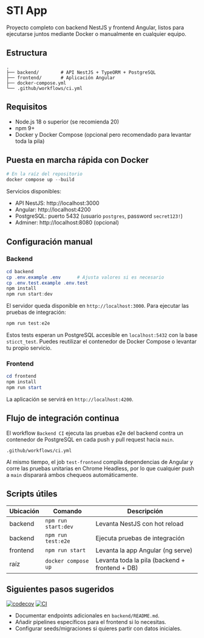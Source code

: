# STI App 

Proyecto completo con backend NestJS y frontend Angular, listos para ejecutarse juntos mediante Docker o manualmente en cualquier equipo.

## Estructura

```
.
├── backend/        # API NestJS + TypeORM + PostgreSQL
├── frontend/       # Aplicación Angular
├── docker-compose.yml
└── .github/workflows/ci.yml
```

## Requisitos

- Node.js 18 o superior (se recomienda 20)
- npm 9+
- Docker y Docker Compose (opcional pero recomendado para levantar toda la pila)

## Puesta en marcha rápida con Docker

```powershell
# En la raíz del repositorio
docker compose up --build
```

Servicios disponibles:
- API NestJS: http://localhost:3000
- Angular: http://localhost:4200
- PostgreSQL: puerto 5432 (usuario `postgres`, password `secret123!`)
- Adminer: http://localhost:8080 (opcional)

## Configuración manual

### Backend

```powershell
cd backend
cp .env.example .env      # Ajusta valores si es necesario
cp .env.test.example .env.test
npm install
npm run start:dev
```

El servidor queda disponible en `http://localhost:3000`. Para ejecutar las pruebas de integración:

```powershell
npm run test:e2e
```

Estos tests esperan un PostgreSQL accesible en `localhost:5432` con la base `sticct_test`. Puedes reutilizar el contenedor de Docker Compose o levantar tu propio servicio.

### Frontend

```powershell
cd frontend
npm install
npm run start
```

La aplicación se servirá en `http://localhost:4200`.

## Flujo de integración continua

El workflow `Backend CI` ejecuta las pruebas e2e del backend contra un contenedor de PostgreSQL en cada push y pull request hacia `main`.

```text
.github/workflows/ci.yml
```

Al mismo tiempo, el job `test-frontend` compila dependencias de Angular y corre las pruebas unitarias en Chrome Headless, por lo que cualquier push a `main` disparará ambos chequeos automáticamente.

## Scripts útiles

| Ubicación | Comando            | Descripción                             |
|-----------|--------------------|-----------------------------------------|
| backend   | `npm run start:dev`| Levanta NestJS con hot reload            |
| backend   | `npm run test:e2e` | Ejecuta pruebas de integración           |
| frontend  | `npm run start`    | Levanta la app Angular (ng serve)        |
| raíz      | `docker compose up`| Levanta toda la pila (backend + frontend + DB) |

## Siguientes pasos sugeridos

[![codecov](https://codecov.io/github/Aleisistan/sti-app-desarrollo-worflow/graph/badge.svg?token=161ACLIY2M)](https://codecov.io/github/Aleisistan/sti-app-desarrollo-worflow)
[![CI](https://github.com/Aleisistan/sti-app-desarrollo-worflow/actions/workflows/ci.yml/badge.svg)](https://github.com/Aleisistan/sti-app-desarrollo-worflow/actions/workflows/ci.yml)
- Documentar endpoints adicionales en `backend/README.md`.
- Añadir pipelines específicos para el frontend si lo necesitas.
- Configurar seeds/migraciones si quieres partir con datos iniciales.
